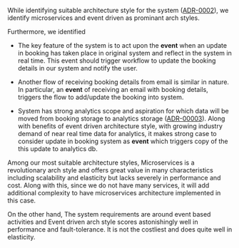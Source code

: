While identifying suitable architecture style for the system ([ADR-0002](/doc/adr/0002-architecture-style.md)), 
we identify microservices and event driven as prominant arch styles.

Furthermore, we identified

- The key feature of the system is to act upon the **event** when an update in booking has taken place in original system and reflect in the system in real time. This event should trigger workflow to update the booking details in our system and notify the user.

- Another flow of receiving booking details from email is similar in nature. In particular, an **event** of receiving an email with booking details, triggers the flow to add/update the booking into system. 

- System has strong analytics scope and aspiration for which data will be moved from booking storage to analytics storage ([ADR-00003](/doc/adr/0003-dedicated-db-for-analytics-usage.md)). Along with benefits of event driven architecture style, with growing industry demand of near real time data for analytics, it makes strong case to consider update in booking system as **event** which triggers copy of the this update to analytics db. 

Among our most suitable architecture styles, Microservices is a revolutionary arch style and offers great value in many characteristics including scalability and elasticity but lacks severely in performance and cost. Along with this, since we do not have many services, it will add additional complexity to have microservices architecture implemented in this case. 

On the other hand, The system requirements are around event based activities and Event driven arch style scores astonishingly well in performance and fault-tolerance. It is not the costliest and does quite well in elasticity. 
